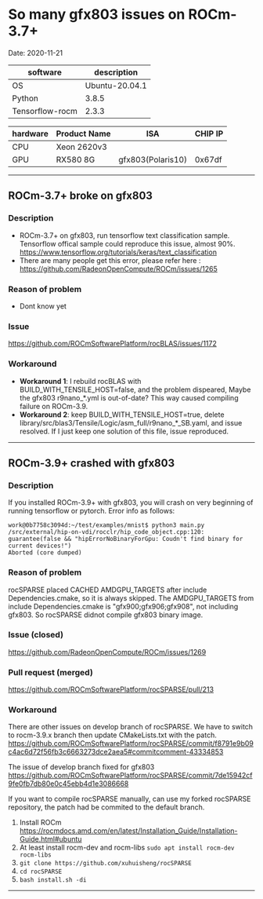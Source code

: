 
# So many gfx803 issues on ROCm-3.7+

Date: 2020-11-21

|software       |description   |
|---------------|--------------|
|OS             |Ubuntu-20.04.1|
|Python         |3.8.5         |
|Tensorflow-rocm|2.3.3         |

|hardware|Product Name|ISA              |CHIP IP|
|--------|------------|-----------------|-------|
|CPU     |Xeon 2620v3 |                 |       |
|GPU     |RX580 8G    |gfx803(Polaris10)|0x67df |

---

## ROCm-3.7+ broke on gfx803

### Description

* ROCm-3.7+ on gfx803, run tensorflow text classification sample. Tensorflow offical sample could reproduce this issue, almost 90%. <https://www.tensorflow.org/tutorials/keras/text_classification>
* There are many people get this error, please refer here : <https://github.com/RadeonOpenCompute/ROCm/issues/1265>

### Reason of problem

* Dont know yet

### Issue

<https://github.com/ROCmSoftwarePlatform/rocBLAS/issues/1172>

### Workaround

* **Workaround 1**: I rebuild rocBLAS with BUILD_WITH_TENSILE_HOST=false, and the problem dispeared, Maybe the gfx803 r9nano_*.yml is out-of-date? This way caused compiling failure on ROCm-3.9.
* **Workaround 2**: keep BUILD_WITH_TENSILE_HOST=true, delete library/src/blas3/Tensile/Logic/asm_full/r9nano_*_SB.yaml, and issue resolved. If I just keep one solution of this file, issue reproduced.

---

## ROCm-3.9+ crashed with gfx803

### Description

If you installed ROCm-3.9+ with gfx803, you will crash on very beginning of running tensorflow or pytorch.
Error info as follows:

```
work@0b7758c3094d:~/test/examples/mnist$ python3 main.py
/src/external/hip-on-vdi/rocclr/hip_code_object.cpp:120: guarantee(false && "hipErrorNoBinaryForGpu: Coudn't find binary for current devices!")
Aborted (core dumped)
```

### Reason of problem

rocSPARSE placed CACHED AMDGPU_TARGETS after include Dependencies.cmake, so it is always skipped.
The AMDGPU_TARGETS from include Dependencies.cmake is "gfx900;gfx906;gfx908", not including gfx803.
So rocSPARSE didnot compile gfx803 binary image.

### Issue (closed)

<https://github.com/RadeonOpenCompute/ROCm/issues/1269>

### Pull request (merged)

<https://github.com/ROCmSoftwarePlatform/rocSPARSE/pull/213>

### Workaround

There are other issues on develop branch of rocSPARSE.
We have to switch to rocm-3.9.x branch then update CMakeLists.txt with the patch.
<https://github.com/ROCmSoftwarePlatform/rocSPARSE/commit/f8791e9b09c4ac6d72f56fb3c6663273dce2aea5#commitcomment-43334853>

The issue of develop branch fixed for gfx803 <https://github.com/ROCmSoftwarePlatform/rocSPARSE/commit/7de15942cf9fe0fb7db80e0c45ebb4d1e3086668>

If you want to compile rocSPARSE manually, can use my forked rocSPARSE repository, the patch had be commited to the default branch.

1. Install ROCm <https://rocmdocs.amd.com/en/latest/Installation_Guide/Installation-Guide.html#ubuntu>
2. At least install rocm-dev and rocm-libs `sudo apt install rocm-dev rocm-libs`
3. `git clone https://github.com/xuhuisheng/rocSPARSE`
4. `cd rocSPARSE`
5. `bash install.sh -di`

---

